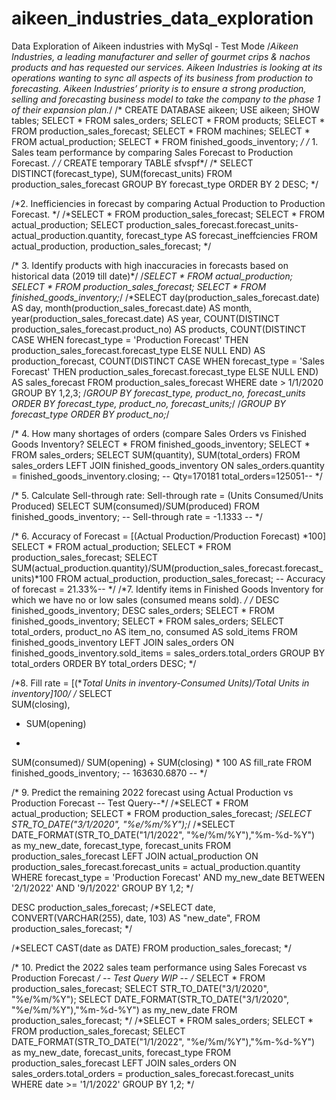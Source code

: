 # aikeen_industries_data_exploration
Data Exploration of Aikeen industries with MySql - Test Mode
/*Aikeen Industries, a leading manufacturer and seller of gourmet crips & nachos
products and has requested our services.
Aikeen Industries is looking at its operations wanting to sync all aspects of its business
from production to forecasting. Aikeen Industries’ priority is to ensure a strong
production, selling and forecasting business model to take the company to the phase 1
of their expansion plan.*/
/* CREATE DATABASE aikeen;
USE aikeen;
 SHOW tables;
SELECT * FROM sales_orders;
SELECT * FROM products;
SELECT * FROM production_sales_forecast;
SELECT * FROM machines;
SELECT * FROM actual_production;
SELECT * FROM finished_goods_inventory;
*/
/* 1. Sales team performance by comparing Sales Forecast to Production Forecast. */
/* CREATE temporary TABLE sfvspf*/
/* SELECT 
DISTINCT(forecast_type),
SUM(forecast_units)
FROM
production_sales_forecast
GROUP BY forecast_type
ORDER BY 2 DESC;
*/

/*2. Inefficiencies in forecast by comparing Actual Production to Production Forecast. */
/*SELECT * FROM production_sales_forecast;
SELECT * FROM actual_production;
SELECT 
production_sales_forecast.forecast_units-
actual_production.quantity,
forecast_type
AS 
forecast_ineffciencies
FROM 
actual_production, production_sales_forecast; */

/* 3. Identify products with high inaccuracies in forecasts based on historical data (2019 till date)*/
/*SELECT * FROM actual_production;
SELECT * FROM production_sales_forecast;
SELECT * FROM finished_goods_inventory;*/
/*SELECT
day(production_sales_forecast.date) AS day,
month(production_sales_forecast.date) AS month,
year(production_sales_forecast.date) AS year,
COUNT(DISTINCT production_sales_forecast.product_no) AS products,
COUNT(DISTINCT CASE WHEN forecast_type = 'Production Forecast' THEN production_sales_forecast.forecast_type ELSE NULL END) AS production_forecast,
COUNT(DISTINCT CASE WHEN forecast_type = 'Sales Forecast' THEN production_sales_forecast.forecast_type ELSE NULL END) AS sales_forecast
FROM 
production_sales_forecast
WHERE date > 1/1/2020
GROUP BY 1,2,3;
/*GROUP BY forecast_type, product_no, forecast_units
ORDER BY forecast_type, product_no, forecast_units;*/
/*GROUP BY forecast_type
ORDER BY product_no;*/

/* 4. How many shortages of orders (compare Sales Orders vs Finished Goods Inventory?
SELECT * FROM finished_goods_inventory;
SELECT * FROM sales_orders;
SELECT 
SUM(quantity),
SUM(total_orders)
FROM 
sales_orders
LEFT JOIN finished_goods_inventory
ON sales_orders.quantity = finished_goods_inventory.closing;
-- Qty=170181 total_orders=125051-- */

/* 5. Calculate Sell-through rate: Sell-through rate = (Units Consumed/Units Produced)
SELECT 
SUM(consumed)/SUM(produced)
FROM 
finished_goods_inventory;
-- Sell-through rate = -1.1333 -- */

/* 6. Accuracy of Forecast = [(Actual Production/Production Forecast) *100] 
SELECT * FROM actual_production;
SELECT * FROM production_sales_forecast;
SELECT 
SUM(actual_production.quantity)/SUM(production_sales_forecast.forecast_units)*100
FROM 
actual_production, production_sales_forecast;
-- Accuracy of forecast = 21.33%-- 
*/
/*7. Identify items in Finished Goods Inventory for which we have no or low sales
(consumed means sold). */
/* DESC finished_goods_inventory;
DESC sales_orders;
SELECT * FROM finished_goods_inventory;
SELECT * FROM sales_orders;
SELECT 
total_orders,
product_no AS item_no,
consumed AS sold_items
FROM 
finished_goods_inventory
LEFT JOIN sales_orders
ON 
finished_goods_inventory.sold_items = sales_orders.total_orders
GROUP BY total_orders
ORDER BY total_orders DESC;
*/


/*8. Fill rate = [(**Total Units in inventory-Consumed Units)/Total Units in inventory]*100*/
/*
SELECT  
SUM(closing),
+ SUM(opening) 
- 
SUM(consumed)/
SUM(opening) + SUM(closing) * 100
AS fill_rate
FROM finished_goods_inventory;
-- 163630.6870 --
*/


/* 9. Predict the remaining 2022 forecast using Actual Production vs Production Forecast 
-- Test Query--*/
/*SELECT * FROM actual_production;
SELECT * FROM production_sales_forecast;
/*SELECT STR_TO_DATE("3/1/2020", "%e/%m/%Y");*/
/*SELECT 
DATE_FORMAT(STR_TO_DATE("1/1/2022", "%e/%m/%Y"),"%m-%d-%Y") as my_new_date,
forecast_type,
forecast_units
FROM 
production_sales_forecast
LEFT JOIN 
actual_production 
ON production_sales_forecast.forecast_units = actual_production.quantity
WHERE forecast_type = 'Production Forecast'
AND my_new_date BETWEEN '2/1/2022' AND '9/1/2022'
GROUP BY 1,2;
*/


DESC production_sales_forecast;
/*SELECT 
date,
CONVERT(VARCHAR(255), date, 103) AS "new_date",
FROM production_sales_forecast; */

/*SELECT CAST(date as DATE)
FROM 
production_sales_forecast;
*/


/* 10. Predict the 2022 sales team performance using Sales Forecast vs Production
Forecast */
-- Test Query WIP -- 
/* SELECT * FROM production_sales_forecast;
SELECT STR_TO_DATE("3/1/2020", "%e/%m/%Y");
SELECT DATE_FORMAT(STR_TO_DATE("3/1/2020", "%e/%m/%Y"),"%m-%d-%Y") as my_new_date 
FROM production_sales_forecast;
*/
/*SELECT * FROM sales_orders;
SELECT * FROM production_sales_forecast;
SELECT DATE_FORMAT(STR_TO_DATE("1/1/2022", "%e/%m/%Y"),"%m-%d-%Y") as my_new_date,
forecast_units,
forecast_type
FROM 
production_sales_forecast
LEFT JOIN sales_orders
ON 
sales_orders.total_orders = production_sales_forecast.forecast_units
WHERE date >= '1/1/2022'
GROUP BY 1,2;
*/



